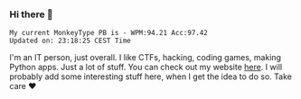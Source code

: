 ### Hi there 👋
<!-- PB START -->
```
My current MonkeyType PB is - WPM:94.21 Acc:97.42
Updated on: 23:18:25 CEST Time
```
<!-- PB END -->
I'm an IT person, just overall. I like CTFs, hacking, coding games, making Python apps. Just a lot of stuff.
You can check out my website [here](https://skill3472.github.io/).
I will probably add some interesting stuff here, when I get the idea to do so. Take care ❤️
